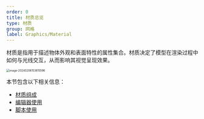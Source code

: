 ```yaml
---
order: 0
title: 材质总览
type: 材质
group: 网格
label: Graphics/Material
---
```


材质是指用于描述物体外观和表面特性的属性集合。材质决定了模型在渲染过程中如何与光线交互，从而影响其视觉呈现效果。

<img src="https://gw.alipayobjects.com/zos/OasisHub/a3f74864-241e-4cd8-9ad4-733c2a0b2cc2/image-20240206153815596.png" alt="image-20240206153815596" style="zoom:50%;" />

本节包含以下相关信息：

- [材质组成](/docs/graphics/material/composition/)
- [编辑器使用](/docs/graphics/material/editor/)
- [脚本使用](/docs/graphics/material/script/)

